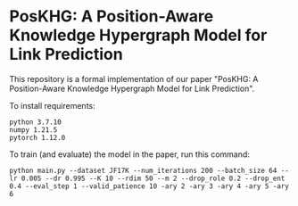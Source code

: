 # PosKHG: A Position-Aware Knowledge Hypergraph Model for Link Prediction

This repository is a formal implementation of our paper "PosKHG: A Position-Aware Knowledge Hypergraph Model for Link Prediction".

To install requirements:

```setup
python 3.7.10
numpy 1.21.5
pytorch 1.12.0
```

To train (and evaluate) the model in the paper, run this command:

```
python main.py --dataset JF17K --num_iterations 200 --batch_size 64 --lr 0.005 --dr 0.995 --K 10 --rdim 50 --m 2 --drop_role 0.2 --drop_ent 0.4 --eval_step 1 --valid_patience 10 -ary 2 -ary 3 -ary 4 -ary 5 -ary 6
```
